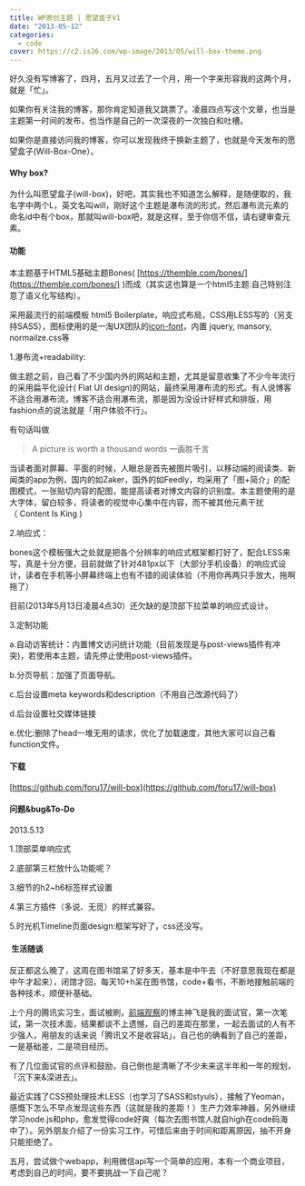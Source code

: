 ```yaml
---
title: WP原创主题 | 愿望盒子V1
date: "2013-05-12"
categories:
  - code
cover: https://c2.is26.com/wp-image/2013/05/will-box-theme.png
---
```


好久没有写博客了，四月，五月又过去了一个月，用一个字来形容我的这两个月，就是「忙」。

如果你有关注我的博客，那你肯定知道我又跳票了。凌晨四点写这个文章，也当是主题第一时间的发布，也当作是自己的一次深夜的一次独白和吐槽。

如果你是直接访问我的博客，你可以发现我终于换新主题了，也就是今天发布的愿望盒子(Will-Box-One）。

#### Why box?

为什么叫愿望盒子(will-box)，好吧，其实我也不知道怎么解释，是随便取的，我名字中两个L，英文名叫will，刚好这个主题是瀑布流的形式，然后瀑布流元素的命名id中有个box，那就叫will-box吧，就是这样，至于你信不信，请右键审查元素。

#### 功能

本主题基于HTML5基础主题Bones( [https://themble.com/bones/](https://themble.com/bones/) )而成（其实这也算是一个html5主题:自己特别注意了语义化写结构）。

采用最流行的前端模板 html5 Boilerplate，响应式布局，CSS用LESS写的（另支持SASS），图标使用的是一淘UX团队的[icon-font](https://ux.etao.com/fonts)，内置 jquery, mansory, normailze.css等

1.瀑布流+readability:

做主题之前，自己看了不少国内外的网站和主题，尤其是留意收集了不少今年流行的采用扁平化设计( Flat UI design)的网站，最终采用瀑布流的形式。有人说博客不适合用瀑布流，博客不适合用瀑布流，那是因为没设计好样式和排版，用fashion点的说法就是「用户体验不行」。

有句话叫做

> A picture is worth a thousand words 一画胜千言

当读者面对屏幕、平面的时候，人眼总是首先被图片吸引，以移动端的阅读类、新闻类的app为例，国内的如Zaker，国外的如Feedly，均采用了「图+简介」的配图模式，一张贴切内容的配图，能提高读者对博文内容的识别度。本主题使用的是大字体，留白较多，将读者的视觉中心集中在内容，而不被其他元素干扰（ Content Is King )

2.响应式：

bones这个模板强大之处就是把各个分辨率的响应式框架都打好了，配合LESS来写，真是十分方便，目前就做了针对481px以下（大部分手机设备）的响应式设计，读者在手机等小屏幕终端上也有不错的阅读体验（不用你再两只手放大，拖啊拖了）

目前(2013年5月13日凌晨4点30）还欠缺的是顶部下拉菜单的响应式设计。

3.定制功能

a.自动访客统计：内置博文访问统计功能（目前发现是与post-views插件有冲突)，若使用本主题，请先停止使用post-views插件。

b.分页导航：加强了页面导航。

c.后台设置meta keywords和description（不用自己改源代码了）

d.后台设置社交媒体链接

e.优化:删除了head一堆无用的请求，优化了加载速度，其他大家可以自己看function文件。

#### 下载

[https://github.com/foru17/will-box](https://github.com/foru17/will-box)

#### 问题&bug&To-Do

2013.5.13

1.顶部菜单响应式

2.底部第三栏放什么功能呢？

3.细节的h2~h6标签样式设置

4.第三方插件（多说、无觅）的样式兼容。

5.时光机Timeline页面design:框架写好了，css还没写。

####  生活随谈

反正都这么晚了，这周在图书馆呆了好多天，基本是中午去（不好意思我现在都是中午才起来），闭馆才回，每天10+h呆在图书馆，code+看书，不断地接触前端的各种技术，顺便补基础。

上个月的腾讯实习生，面试被刷，[前端观察](https://www.qianduan.net/)的博主神飞是我的面试官，第一次笔试，第一次技术面，结果都谈不上遗憾，自己的差距在那里，一起去面试的人有不少强人，用朋友的话来说「腾讯又不是收容站」，自己也的确看到了自己的差距，一是基础差，二是项目经历。

有了几位面试官的点评和鼓励，自己倒也是清晰了不少未来这半年和一年的规划，「沉下来&深进去」。

最近实践了CSS预处理技术LESS（也学习了SASS和styuls），接触了Yeoman，感慨下怎么不早点发现这些东西（这就是我的差距！）生产力效率神器，另外继续学习node.js和php，愈发觉得code好爽（每次去图书馆人就自high在code码海中了）。另外朋友介绍了一份实习工作，可惜后来由于时间和距离原因，抽不开身只能拒绝了。

五月，尝试做个webapp，利用微信api写一个简单的应用，本有一个商业项目，考虑到自己的时间，要不要挑战一下自己呢？
